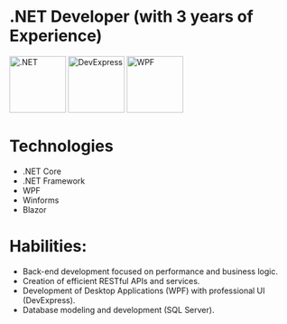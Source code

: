 # .NET Developer (with 3 years of Experience)
<img src="https://styles.redditmedia.com/t5_2qh3h/styles/communityIcon_s4j823izlmu91.png" alt=".NET" width="100" height="100"/> <img src="https://devexpress.gallerycdn.vsassets.io/extensions/devexpress/devextrememobileappframework/22.2/1670592218445/Microsoft.VisualStudio.Services.Icons.Default" alt="DevExpress" width="100" height="100"/> <img src="https://encrypted-tbn0.gstatic.com/images?q=tbn:ANd9GcS-JOt73rdEpKk8nUuU_wPhHAhCXQiT0sPMHA&s" alt="WPF" width="100" height="100"/>

<!--
**ArmandoTeranCastillo/ArmandoTeranCastillo** is a ✨ _special_ ✨ repository because its `README.md` (this file) appears on your GitHub profile.-->


# Technologies
* .NET Core
* .NET Framework
* WPF
* Winforms
* Blazor

# Habilities:
* Back-end development focused on performance and business logic.
* Creation of efficient RESTful APIs and services.
* Development of Desktop Applications (WPF) with professional UI (DevExpress).
* Database modeling and development (SQL Server).
